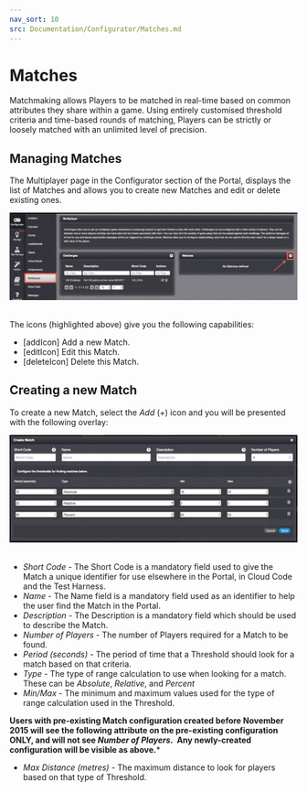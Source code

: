 ```yaml
---
nav_sort: 10
src: Documentation/Configurator/Matches.md
---
```


# Matches

Matchmaking allows Players to be matched in real-time based on common attributes they share within a game. Using entirely customised threshold criteria and time-based rounds of matching, Players can be strictly or loosely matched with an unlimited level of precision.

## Managing Matches

The Multiplayer page in the Configurator section of the Portal, displays the list of Matches and allows you to create new Matches and edit or delete existing ones.

![](img/Matches/1.png)  

The icons (highlighted above) give you the following capabilities:

  * [addIcon] Add a new Match.
  * [editIcon] Edit this Match.
  * [deleteIcon] Delete this Match.

## Creating a new Match

To create a new Match, select the *Add* (*+*) icon and you will be presented with the following overlay:

 ![](img/Matches/2.png)    

  * *Short Code* \- The Short Code is a mandatory field used to give the Match a unique identifier for use elsewhere in the Portal, in Cloud Code and the Test Harness.
  * *Name* \- The Name field is a mandatory field used as an identifier to help the user find the Match in the Portal.
  * *Description* \- The Description is a mandatory field which should be used to describe the Match.
  * *Number of Players* \- The number of Players required for a Match to be found.
  * *Period (seconds)* \- The period of time that a Threshold should look for a match based on that criteria.
  * *Type* \- The type of range calculation to use when looking for a match.  These can be *Absolute*, *Relative*, and *Percent*
  * *Min/Max* \- The minimum and maximum values used for the type of range calculation used in the Threshold.

**Users with pre-existing Match configuration created before November 2015 will see the following attribute on the pre-existing configuration ONLY, and will not see *Number of Players*.  Any newly-created configuration will be visible as above.***

  * *Max Distance (metres)* \- The maximum distance to look for players based on that type of Threshold.
